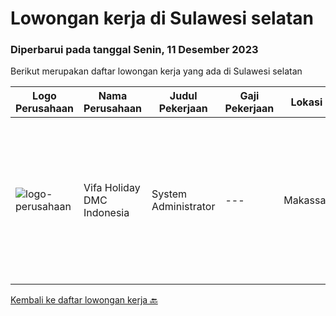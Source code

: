 
  # Lowongan kerja di Sulawesi selatan

  ### Diperbarui pada tanggal Senin, 11 Desember 2023

  Berikut merupakan daftar lowongan kerja yang ada di Sulawesi selatan

  |Logo Perusahaan | Nama Perusahaan | Judul Pekerjaan | Gaji Pekerjaan | Lokasi | Deskripsi | Tanggal diunggah | Pranala |
  | -------------- | --------------- | --------------- | --------- | --------- | -------------- | ------- | ----------- |
  |![logo-perusahaan](https://image-service-cdn.seek.com.au/c07684f6ebc9d622bead8310919d04667b332863/ee4dce1061f3f616224767ad58cb2fc751b8d2dc)|Vifa Holiday DMC Indonesia|System Administrator|---|Makassar|Key Responsibilities: Implement, manage, and maintain our travel management system TMS and CRM. Ensure network and server stability and efficiency....|Rabu, 15 November 2023|https://www.jobstreet.co.id/id/job/system-administrator-4529255?token=0~37c2b8a4-fe85-44e4-8818-5412d066af84&sectionRank=1&jobId=jobstreet-id-job-4529255|


  [Kembali ke daftar lowongan kerja 🔙](../README.md#daftar-lowongan-kerja)
  